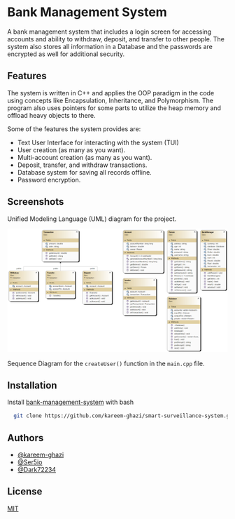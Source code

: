 
# Bank Management System

A bank management system that includes a login screen for accessing accounts and ability to withdraw, deposit, and transfer to other people. The system also stores all information in a Database and the passwords are encrypted as well for additional security. 

## Features

The system is written in C++ and applies the OOP paradigm in the code using concepts like Encapsulation, Inheritance, and Polymorphism. The program also uses pointers for some parts to utilize the heap memory and offload heavy objects to there.

Some of the features the system provides are: 

- Text User Interface for interacting with the system (TUI)
- User creation (as many as you want).
- Multi-account creation (as many as you want).
- Deposit, transfer, and withdraw transactions.
- Database system for saving all records offline.
- Password encryption.


## Screenshots

Unified Modeling Language (UML) diagram for the project.

![](imgs/ClassDiagram.png)

Sequence Diagram for the `createUser()` function in the `main.cpp` file.


## Installation

Install [bank-management-system](https://github.com/kareem-ghazi/bank-management-system) with bash

```bash
  git clone https://github.com/kareem-ghazi/smart-surveillance-system.git
```
    
## Authors

- [@kareem-ghazi](https://www.github.com/kareem-ghazi)
- [@Ser5io](https://github.com/Ser5io)
- [@Dark72234](https://github.com/Dark72234)

## License

[MIT](https://choosealicense.com/licenses/mit/)

